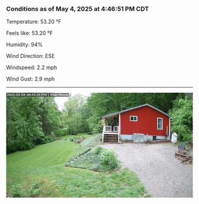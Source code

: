 ### Conditions as of May 4, 2025 at 4:46:51 PM CDT 

Temperature: 53.20 &deg;F

Feels like: 53.20 &deg;F

Humidity: 94%

Wind Direction: ESE

Windspeed: 2.2 mph

Wind Gust: 2.9 mph

---

<img src="./images/latest.jpeg"/>

